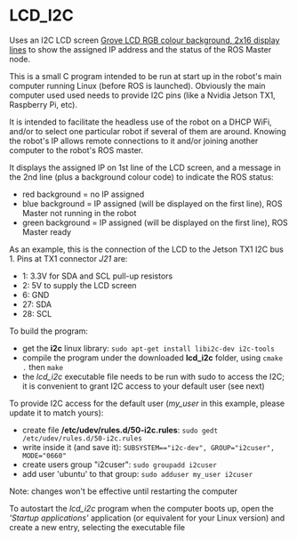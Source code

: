 # LCD_I2C
Uses an I2C LCD screen [Grove LCD RGB colour background, 2x16 display lines](https://www.seeedstudio.com/Grove-LCD-RGB-Backlight.html) to show the assigned IP address and the status of the ROS Master node.

This is a small C program intended to be run at start up in the robot's main computer running Linux (before ROS is launched). Obviously the main computer used used needs to provide I2C pins (like a Nvidia Jetson TX1, Raspberry Pi, etc).

It is intended to facilitate the headless use of the robot on a DHCP WiFi, and/or to select one particular robot if several of them are around. Knowing the robot's IP allows remote connections to it and/or joining another computer to the robot's ROS master.

It displays the assigned IP on 1st line of the LCD screen, and a message in the 2nd line (plus a background colour code) to indicate the ROS status:
- red background = no IP assigned
- blue background = IP assigned (will be displayed on the first line), ROS Master not running in the robot
- green background = IP assigned (will be displayed on the first line), ROS Master ready

As an example, this is the connection of the LCD to the Jetson TX1 I2C bus 1. Pins at TX1 connector _J21_ are:
-  1: 3.3V for SDA and SCL pull-up resistors
-  2: 5V to supply the LCD screen
-  6: GND
- 27: SDA
- 28: SCL

To build the program:
- get the **i2c** linux library: `sudo apt-get install libi2c-dev i2c-tools`
- compile the program under the downloaded **lcd_i2c** folder, using `cmake .` then `make`
- the _lcd_i2c_ executable file needs to be run with sudo to access the I2C; it is convenient to grant I2C access to your default user (see next)

To provide I2C access for the default user (_my_user_ in this example, please update it to match yours):
- create file **/etc/udev/rules.d/50-i2c.rules**: `sudo gedt /etc/udev/rules.d/50-i2c.rules`
- write inside it (and save it): `SUBSYSTEM=="i2c-dev", GROUP="i2cuser", MODE="0660"`
- create users group "i2cuser": `sudo groupadd i2cuser`
- add user 'ubuntu' to that group: `sudo adduser my_user i2cuser`

Note: changes won't be effective until restarting the computer

To autostart the _lcd_i2c_ program when the computer boots up, open the _'Startup applications'_ application (or equivalent for your Linux version) and create a new entry, selecting the executable file
